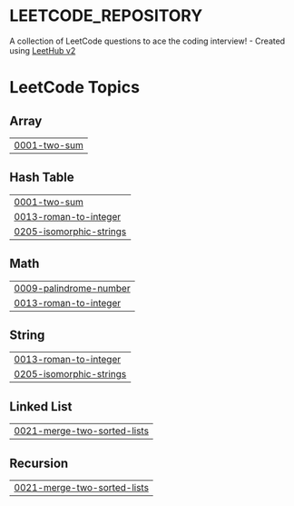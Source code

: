 # LEETCODE_REPOSITORY
A collection of LeetCode questions to ace the coding interview! - Created using [LeetHub v2](https://github.com/arunbhardwaj/LeetHub-2.0)

<!---LeetCode Topics Start-->
# LeetCode Topics
## Array
|  |
| ------- |
| [0001-two-sum](https://github.com/sooj36/LEETCODE_REPOSITORY/tree/master/0001-two-sum) |
## Hash Table
|  |
| ------- |
| [0001-two-sum](https://github.com/sooj36/LEETCODE_REPOSITORY/tree/master/0001-two-sum) |
| [0013-roman-to-integer](https://github.com/sooj36/LEETCODE_REPOSITORY/tree/master/0013-roman-to-integer) |
| [0205-isomorphic-strings](https://github.com/sooj36/LEETCODE_REPOSITORY/tree/master/0205-isomorphic-strings) |
## Math
|  |
| ------- |
| [0009-palindrome-number](https://github.com/sooj36/LEETCODE_REPOSITORY/tree/master/0009-palindrome-number) |
| [0013-roman-to-integer](https://github.com/sooj36/LEETCODE_REPOSITORY/tree/master/0013-roman-to-integer) |
## String
|  |
| ------- |
| [0013-roman-to-integer](https://github.com/sooj36/LEETCODE_REPOSITORY/tree/master/0013-roman-to-integer) |
| [0205-isomorphic-strings](https://github.com/sooj36/LEETCODE_REPOSITORY/tree/master/0205-isomorphic-strings) |
## Linked List
|  |
| ------- |
| [0021-merge-two-sorted-lists](https://github.com/sooj36/LEETCODE_REPOSITORY/tree/master/0021-merge-two-sorted-lists) |
## Recursion
|  |
| ------- |
| [0021-merge-two-sorted-lists](https://github.com/sooj36/LEETCODE_REPOSITORY/tree/master/0021-merge-two-sorted-lists) |
<!---LeetCode Topics End-->